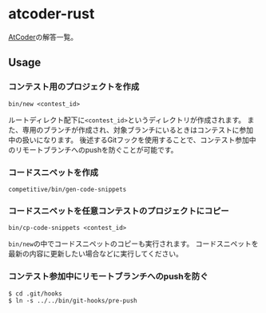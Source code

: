 # atcoder-rust

[AtCoder](https://atcoder.jp)の解答一覧。

## Usage

### コンテスト用のプロジェクトを作成

```
bin/new <contest_id>
```

ルートディレクト配下に`<contest_id>`というディレクトリが作成されます。
また、専用のブランチが作成され、対象ブランチにいるときはコンテストに参加中の扱いになります。
後述するGitフックを使用することで、コンテスト参加中のリモートブランチへのpushを防ぐことが可能です。

### コードスニペットを作成

```
competitive/bin/gen-code-snippets
```

### コードスニペットを任意コンテストのプロジェクトにコピー

```
bin/cp-code-snippets <contest_id>
```

`bin/new`の中でコードスニペットのコピーも実行されます。
コードスニペットを最新の内容に更新したい場合などに実行してください。

### コンテスト参加中にリモートブランチへのpushを防ぐ

```
$ cd .git/hooks
$ ln -s ../../bin/git-hooks/pre-push
```